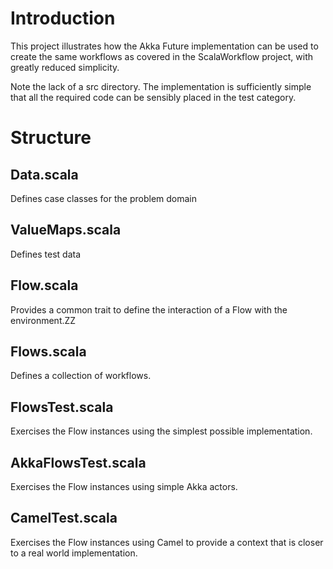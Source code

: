 # Introduction

This project illustrates how the Akka Future implementation can be used to create the same workflows as covered in the
ScalaWorkflow project, with greatly reduced simplicity. 

Note the lack of a src directory. The implementation is sufficiently simple that all the required code can be sensibly placed in the test category. 

# Structure

## Data.scala
Defines case classes for the problem domain

## ValueMaps.scala
Defines test data

## Flow.scala
Provides a common trait to define the interaction of a Flow with the environment.ZZ

## Flows.scala
Defines a collection of workflows.

## FlowsTest.scala
Exercises the Flow instances using the simplest possible implementation.

## AkkaFlowsTest.scala
Exercises the Flow instances using simple Akka actors.

## CamelTest.scala
Exercises the Flow instances using Camel to provide a context that is closer to a real world implementation.


